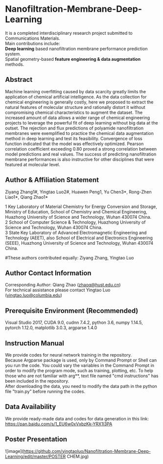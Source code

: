 # Nanofiltration-Membrane-Deep-Learning
It is a completed interdisciplinary research project submitted to Communications Materials.  
Main contributions include:  
**Deep learning** based nanofiltration membrane performance prediction system.  
Spatial geometry-based **feature engineering & data augmentation** methods.
## Abstract  
Machine learning overfitting caused by data scarcity greatly limits the application of chemical artificial intelligence. As the data collection for chemical engineering is generally costly, here we proposed to extract the natural features of molecular structure and rationally distort it without compromising chemical characteristics to augment the dataset. The increased amount of data allows a wider range of chemical engineering projects to leverage the powerful fit of deep learning without big data at the outset. The rejection and flux predictions of polyamide nanofiltration membranes were exemplified to practice the chemical data augmentation method in deep learning and test its feasibility. Convergence of loss function indicated that the model was effectively optimized. Pearson correlation coefficient exceeding 0.80 proved a strong correlation between model predictions and real values. The success of predicting nanofiltration membrane performances is also instructive for other disciplines that were featured at molecular level.
## Author & Affiliation Statement
Ziyang Zhang1#, Yingtao Luo2#, Huawen Peng1, Yu Chen3*, Rong-Zhen Liao1*, Qiang Zhao1*  
  
1 Key Laboratory of Material Chemistry for Energy Conversion and Storage, Ministry of Education, School of Chemistry and Chemical Engineering, Huazhong University of Science and Technology, Wuhan 430074 China.  
2 School of Computer Science & Technology, Huazhong University of Science and Technology, Wuhan 430074 China.  
3 State Key Laboratory of Advanced Electromagnetic Engineering and Technology (AEET), also School of Electrical and Electronics Engineering (SEEE), Huazhong University of Science and Technology, Wuhan 430074 China.  
  
#These authors contributed equally: Ziyang Zhang, Yingtao Luo  
## Author Contact Information
Corresponding Author: Qiang Zhao (zhaoq@hust.edu.cn)  
For technical assistance please contact Yingtao Luo (yingtao.luo@columbia.edu)
## Prerequisite Environment (Recommended)
Visual Studio 2017, CUDA 9.0, cudnn 7.4.2, python 3.6, numpy 1.14.5, pytorch 1.12.0, matplotlib 3.0.3, argparse 1.4.0  
## Instruction Manual
We provide codes for neural network training in the repository.  
Because Argparse package is used, only by Command Prompt or Shell can you run the code. You could vary the variables in the Command Prompt in order to modify the program mode, such as training, plotting, etc. To help those who are not familiar with arg**, text file named "cmd instructions" has been included in the repository.  
After downloading the data, you need to modify the data path in the python file "train.py" before running the codes. 
## Data Availability
We provide ready-made data and codes for data generation in this link:  
https://pan.baidu.com/s/1_EU6w0xVxbzKk-YRX1l3PA  
## Poster Presentation
![image](https://github.com/yingtaoluo/Nanofiltration-Membrane-Deep-Learning/edit/master/POSTER CHEM.jpg)
